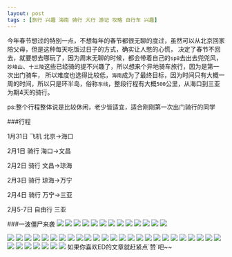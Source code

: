 ```yaml
---
layout: post
tags : [旅行 兴趣 海南 骑行 大行 游记 攻略 自行车 兴趣]
---
```


今年春节想过的特别一点，不想每年的春节都很无聊的度过，虽然可以从北京回家陪父母，但是这种每天吃饭过日子的方式，确实让人憋的心慌，
决定了春节不回去，就要想去哪玩了，因为周末无聊的时候，都会带着自己的`sp8`去出去兜兜风，`妙峰山`、`十三陵`这些已经骑的提不兴趣了，所以想来个异地骑车旅行，因为是第一次出门骑车，
所以难度也选得比较低，`海南`成为了最终目标，因为时间只有大概一周的时间，所以只是环半岛，俗称`东线`，整段行程有大概`500`公里，从海口到三亚为期4天的骑行。

ps:整个行程整体说是比较休闲，老少皆适宜，适合刚刚第一次出门骑行的同学

###行程

1月31日  飞机 北京->海口

2月1日 骑行 海口->文昌

2月2日 骑行 文昌->琼海

2月3日 骑行 琼海->万宁

2月4日 骑行 万宁->三亚

2月5-7日 自由行 三亚

###一波僵尸来袭
 <img src='/assets/articles/2014-01-31/r.jpg' />
 <img src='/assets/articles/2014-01-31/e.jpg' />
 <img src='/assets/articles/2014-01-31/123.jpg' />
 <img src='/assets/articles/2014-01-31/5.jpeg' />
 <img src='/assets/articles/2014-01-31/6.jpeg' />
 <img src='/assets/articles/2014-01-31/7.jpeg' />
 <img src='/assets/articles/2014-01-31/8.jpeg' />
 <img src='/assets/articles/2014-01-31/9.jpeg' />
 <img src='/assets/articles/2014-01-31/11.jpeg' />
 <img src='/assets/articles/2014-01-31/12.jpeg' />
 <img src='/assets/articles/2014-01-31/13.jpeg' />
 <img src='/assets/articles/2014-01-31/14.jpeg' />
 <img src='/assets/articles/2014-01-31/16.jpeg' />

 <img src='/assets/articles/2014-01-31/DSC00417.JPG' />
 <img src='/assets/articles/2014-01-31/DSC00450.JPG' />
 <img src='/assets/articles/2014-01-31/DSC00477.JPG' />
 <img src='/assets/articles/2014-01-31/DSC00491.JPG' />
 <img src='/assets/articles/2014-01-31/DSC00498.JPG' />
 <img src='/assets/articles/2014-01-31/DSC00561.JPG' />
 <img src='/assets/articles/2014-01-31/DSC00574.JPG' />
 <img src='/assets/articles/2014-01-31/DSC00582.JPG' />
 <img src='/assets/articles/2014-01-31/DSC00589.JPG' />
 <img src='/assets/articles/2014-01-31/DSC00616.JPG' />
 <img src='/assets/articles/2014-01-31/DSC00640.JPG' />
 <img src='/assets/articles/2014-01-31/DSC00643.JPG' />
 <img src='/assets/articles/2014-01-31/DSC00647.JPG' />
 <img src='/assets/articles/2014-01-31/DSC00657.JPG' />
 <img src='/assets/articles/2014-01-31/DSC00687.JPG' />
 <img src='/assets/articles/2014-01-31/DSC00715.JPG' />
 <img src='/assets/articles/2014-01-31/DSC00720.JPG' />
 <img src='/assets/articles/2014-01-31/DSC00733.JPG' />
 <img src='/assets/articles/2014-01-31/DSC00759.JPG' />
 <img src='/assets/articles/2014-01-31/DSC00849.JPG' />
 <img src='/assets/articles/2014-01-31/DSC00862.JPG' />
 <img src='/assets/articles/2014-01-31/DSC00880.JPG' />
 <img src='/assets/articles/2014-01-31/DSC00925.JPG' />
 <img src='/assets/articles/2014-01-31/DSC01091.JPG' />
 <img src='/assets/articles/2014-01-31/DSC01103.JPG' />
 <img src='/assets/articles/2014-01-31/DSC01122.JPG' />
 <img src='/assets/articles/2014-01-31/DSC01138.JPG' />
 <img src='/assets/articles/2014-01-31/1.jpeg' />
 <img src='/assets/articles/2014-01-31/2.jpeg' />
 <img src='/assets/articles/2014-01-31/3.jpeg' />
 <img src='/assets/articles/2014-01-31/r.jpg' />
 <img src='/assets/articles/2014-01-31/q.jpg' />
如果你喜欢ED的文章就赶紧点`赞`吧~~

